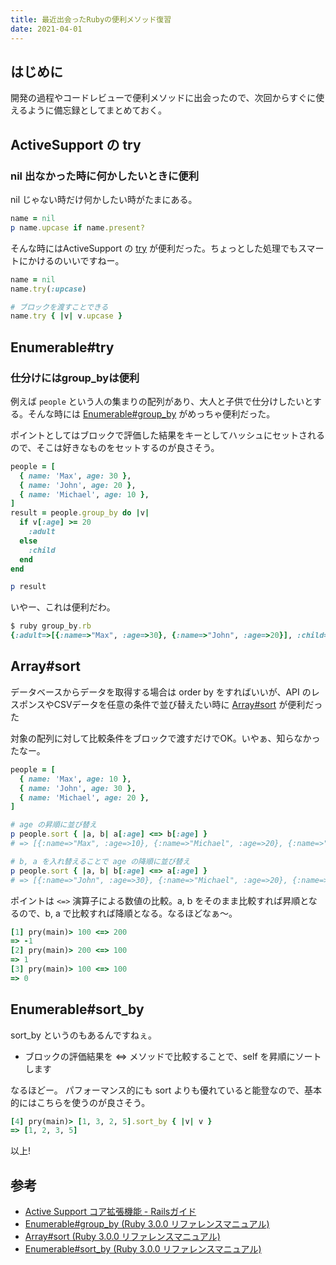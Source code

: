 ```yaml
---
title: 最近出会ったRubyの便利メソッド復習 
date: 2021-04-01
---
```


## はじめに

開発の過程やコードレビューで便利メソッドに出会ったので、次回からすぐに使えるように備忘録としてまとめておく。

## ActiveSupport の try

### nil 出なかった時に何かしたいときに便利

nil じゃない時だけ何かしたい時がたまにある。

```ruby
name = nil
p name.upcase if name.present?
```

そんな時にはActiveSupport の [try](https://railsguides.jp/active_support_core_extensions.html#try) が便利だった。ちょっとした処理でもスマートにかけるのいいですねー。

```ruby
name = nil
name.try(:upcase)

# ブロックを渡すことできる
name.try { |v| v.upcase }
```

## Enumerable#try

### 仕分けにはgroup_byは便利

例えば `people` という人の集まりの配列があり、大人と子供で仕分けしたいとする。そんな時には [Enumerable#group_by](https://docs.ruby-lang.org/ja/latest/method/Enumerable/i/group_by.html) がめっちゃ便利だった。

ポイントとしてはブロックで評価した結果をキーとしてハッシュにセットされるので、そこは好きなものをセットするのが良さそう。

```ruby
people = [
  { name: 'Max', age: 30 },
  { name: 'John', age: 20 },
  { name: 'Michael', age: 10 },
]
result = people.group_by do |v|
  if v[:age] >= 20
    :adult
  else
    :child
  end
end

p result
```

いやー、これは便利だわ。

```ruby
$ ruby group_by.rb
{:adult=>[{:name=>"Max", :age=>30}, {:name=>"John", :age=>20}], :child=>[{:name=>"Michael", :age=>10}]}
```

## Array#sort

データベースからデータを取得する場合は order by をすればいいが、API のレスポンスやCSVデータを任意の条件で並び替えたい時に [Array#sort](https://docs.ruby-lang.org/ja/latest/method/Array/i/sort.html) が便利だった

対象の配列に対して比較条件をブロックで渡すだけでOK。いやぁ、知らなかったなー。

```ruby
people = [
  { name: 'Max', age: 10 },
  { name: 'John', age: 30 },
  { name: 'Michael', age: 20 },
]

# age の昇順に並び替え
p people.sort { |a, b| a[:age] <=> b[:age] }
# => [{:name=>"Max", :age=>10}, {:name=>"Michael", :age=>20}, {:name=>"John", :age=>30}]

# b, a を入れ替えることで age の降順に並び替え
p people.sort { |a, b| b[:age] <=> a[:age] }
# => [{:name=>"John", :age=>30}, {:name=>"Michael", :age=>20}, {:name=>"Max", :age=>10}]
```

ポイントは `<=>` 演算子による数値の比較。a, b をそのまま比較すれば昇順となるので、b, a で比較すれば降順となる。なるほどなぁ〜。

```ruby
[1] pry(main)> 100 <=> 200
=> -1
[2] pry(main)> 200 <=> 100
=> 1
[3] pry(main)> 100 <=> 100
=> 0
```

## Enumerable#sort_by

sort_by というのもあるんですねぇ。

- ブロックの評価結果を <=> メソッドで比較することで、self を昇順にソートします

なるほどー。 パフォーマンス的にも sort よりも優れていると能登なので、基本的にはこちらを使うのが良さそう。

```ruby
[4] pry(main)> [1, 3, 2, 5].sort_by { |v| v }
=> [1, 2, 3, 5]
```

以上!

## 参考

- [Active Support コア拡張機能 - Railsガイド](https://railsguides.jp/active_support_core_extensions.html#try)
- [Enumerable#group_by (Ruby 3.0.0 リファレンスマニュアル)](https://docs.ruby-lang.org/ja/latest/method/Enumerable/i/group_by.html)
- [Array#sort (Ruby 3.0.0 リファレンスマニュアル)](https://docs.ruby-lang.org/ja/latest/method/Array/i/sort.html)
- [Enumerable#sort_by (Ruby 3.0.0 リファレンスマニュアル)](https://docs.ruby-lang.org/ja/latest/method/Enumerable/i/sort_by.html)

